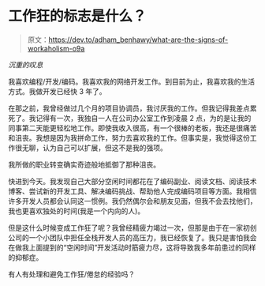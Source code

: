 # 工作狂的标志是什么？

> 原文：<https://dev.to/adham_benhawy/what-are-the-signs-of-workaholism-o9a>

*沉重的叹息*

我喜欢编程/开发/编码。我喜欢我的网络开发工作。到目前为止，我喜欢我的生活方式。我做开发已经快 3 年了。

在那之前，我曾经做过几个月的项目协调员，我讨厌我的工作。但我记得我差点累死了。我记得有一次，我独自一人在公司办公室工作到凌晨 2 点，为的是让我的同事第二天能更轻松地工作。即使我收入很高，有一个很棒的老板，我还是很痛苦和沮丧。我想是因为我拼命工作，努力去喜欢我的工作。但事实是，我觉得这份工作很无聊，认为自己可以扩展，但这不是我的强项。

我所做的职业转变确实奇迹般地抵御了那种沮丧。

快进到今天。我发现自己大部分空闲时间都花在了编码副业、阅读文档、阅读技术博客、尝试新的开发工具、解决编码挑战、帮助他人完成编码项目等方面。我相信许多开发人员都会认同这一惯例。我仍然偶尔会和朋友见面，但我不会去找他们，我也更喜欢独处的时间(我是一个内向的人)。

但是这什么时候变成工作狂了呢？我曾经精疲力竭过一次，但那是由于在一家初创公司的一个小团队中担任全栈开发人员的高压力，我已经恢复了。我只是害怕我会在做我上面提到的“空闲时间”开发活动时筋疲力尽，这将导致我多年前患过的同样的抑郁症。

有人有处理和避免工作狂/倦怠的经验吗？